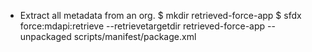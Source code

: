 * Extract all metadata from an org.
$ mkdir retrieved-force-app
$ sfdx force:mdapi:retrieve --retrievetargetdir retrieved-force-app --unpackaged scripts/manifest/package.xml